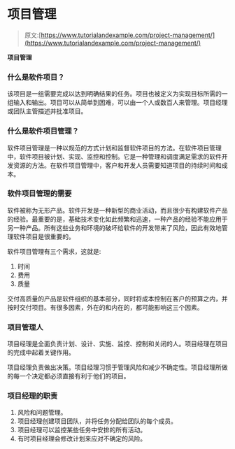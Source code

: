 # 项目管理

> 原文:[https://www.tutorialandexample.com/project-management/](https://www.tutorialandexample.com/project-management/)

**项目管理**

### 什么是软件项目？

该项目是一组需要完成以达到明确结果的任务。项目也被定义为实现目标所需的一组输入和输出。项目可以从简单到困难，可以由一个人或数百人来管理。项目经理或团队主管描述并批准项目。

### 什么是软件项目管理？

软件项目管理是一种以规范的方式计划和监督软件项目的方法。在软件项目管理中，软件项目被计划、实现、监控和控制。它是一种管理和调度满足需求的软件开发资源的方法。在软件项目管理中，客户和开发人员需要知道项目的持续时间和成本。

### 软件项目管理的需要

软件被称为无形产品。软件开发是一种新型的商业活动，而且很少有构建软件产品的经验。最重要的是，基础技术变化如此频繁和迅速，一种产品的经验不能应用于另一种产品。所有这些业务和环境的破坏给软件的开发带来了风险，因此有效地管理软件项目是很重要的。

软件项目管理有三个需求，这就是:

1.  时间
2.  费用
3.  质量

交付高质量的产品是软件组织的基本部分，同时将成本控制在客户的预算之内，并按时交付项目。有很多因素，外在的和内在的，都可能影响这三个因素。

### 项目管理人

项目经理是全面负责计划、设计、实施、监控、控制和关闭的人。项目经理在项目的完成中起着关键作用。

项目经理负责做出决策。项目经理习惯于管理风险和减少不确定性。项目经理所做的每一个决定都必须直接有利于他们的项目。

### 项目经理的职责

1.  风险和问题管理。
2.  项目经理创建项目团队，并将任务分配给团队的每个成员。
3.  项目经理可以监控某些任务中安排的所有活动。
4.  有时项目经理会修改计划来应对不确定的风险。